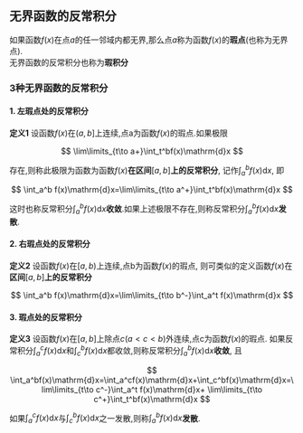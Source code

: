 ## 无界函数的反常积分

如果函数$f(x)$在点$a$的任一邻域内都无界,那么点$a$称为函数$f(x)$的**瑕点**(也称为无界点). <BR>
无界函数的反常积分也称为**瑕积分**

### 3种无界函数的反常积分

#### 1. 左瑕点处的反常积分

**定义1** 设函数$f(x)$在$(a,b]$上连续,点a为函数$f(x)$的瑕点.如果极限

$$
\lim\limits_{t\to a+}\int_t^bf(x)\mathrm{d}x
$$

存在,则称此极限为函数为函数$f(x)$**在区间**$[a, b]$**上的反常积分**, 记作$\int_a^b f(x)\mathrm{d}x$, 即

$$
\int_a^b f(x)\mathrm{d}x=\lim\limits_{t\to a^+}\int_t^bf(x)\mathrm{d}x
$$

这时也称反常积分$\int_a^b f(x)\mathrm{d}x$**收敛**.如果上述极限不存在,则称反常积分$\int_a^bf(x)\mathrm{d}x$**发散**.

#### 2. 右瑕点处的反常积分

**定义2** 设函数$f(x)$在$[a,b)$上连续,点b为函数$f(x)$的瑕点, 则可类似的定义函数$f(x)$在**区间**$[a, b]$**上的反常积分**

$$
\int_a^b f(x)\mathrm{d}x=\lim\limits_{t\to b^-}\int_a^t f(x)\mathrm{d}x
$$

#### 3. 瑕点处的反常积分

**定义3** 设函数$f(x)$在$[a,b]$上除点$c(a < c < b)$外连续,点c为函数$f(x)$的瑕点.
如果反常积分$\int_a^cf(x)\mathrm{d}x$和$\int_c^b f(x)\mathrm{d}x$都收敛,则称反常积分$\int_a^bf(x)\mathrm{d}x$**收敛**, 且

$$
\int_a^bf(x)\mathrm{d}x=\int_a^cf(x)\mathrm{d}x+\int_c^bf(x)\mathrm{d}x=\lim\limits_{t\to c^-}\int_a^t f(x)\mathrm{d}x+ \lim\limits_{t\to c^+}\int_t^bf(x)\mathrm{d}x
$$

如果$\int_a^c f(x)\mathrm{d}x$与$\int_c^b f(x)\mathrm{d}x$之一发散,则称$\int_a^b f(x)\mathrm{d}x$**发散**.
